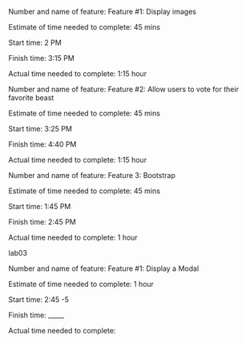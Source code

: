 Number and name of feature: Feature #1: Display images

Estimate of time needed to complete: 45 mins

Start time: 2 PM

Finish time: 3:15 PM

Actual time needed to complete: 1:15 hour


Number and name of feature: Feature #2: Allow users to vote for their favorite beast

Estimate of time needed to complete: 45 mins

Start time: 3:25 PM

Finish time: 4:40 PM

Actual time needed to complete: 1:15 hour


Number and name of feature: Feature 3: Bootstrap

Estimate of time needed to complete: 45 mins

Start time: 1:45 PM

Finish time: 2:45 PM

Actual time needed to complete: 1 hour


lab03

Number and name of feature: Feature #1: Display a Modal

Estimate of time needed to complete: 1 hour

Start time: 2:45 -5

Finish time: _____

Actual time needed to complete: 



